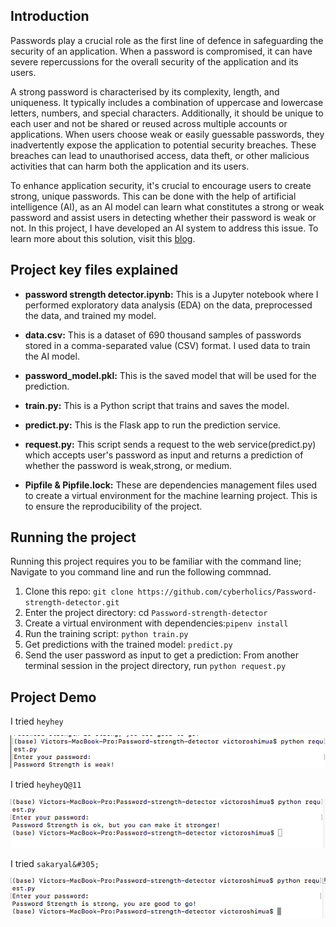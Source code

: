 ## Introduction

Passwords play a crucial role as the first line of defence in safeguarding the security of an application. When a password is compromised, it can have severe repercussions for the overall security of the application and its users.

A strong password is characterised by its complexity, length, and uniqueness. It typically includes a combination of uppercase and lowercase letters, numbers, and special characters. Additionally, it should be unique to each user and not be shared or reused across multiple accounts or applications.
When users choose weak or easily guessable passwords, they inadvertently expose the application to potential security breaches. These breaches can lead to unauthorised access, data theft, or other malicious activities that can harm both the application and its users.

To enhance application security, it's crucial to encourage users to create strong, unique passwords.
This can be done with the help of artificial intelligence (AI), as an AI model can learn what constitutes a strong or weak password and assist users in detecting whether their password is weak or not. In this project, I have developed an AI system to address this issue. To learn more about this solution, visit this [blog](https://dev.to/cyber_holics/password-strength-detector-with-machine-learning-3m5g).

## Project key files explained

- **password strength detector.ipynb:** This is a Jupyter notebook where I performed exploratory data analysis (EDA) on the data, preprocessed the data, and trained my model.
  
- **data.csv:** This is a dataset of 690 thousand samples of passwords stored in a comma-separated value (CSV) format. I used data to train the AI model.

- **password_model.pkl:** This is the saved model that will be used for the prediction.

- **train.py:** This is a Python script that trains and saves the model.

- **predict.py:** This is the Flask app to run the prediction service.

- **request.py:** This script sends a request to the web service(predict.py) which accepts user's password as input and returns a prediction of whether the password is weak,strong, or medium.

- **Pipfile & Pipfile.lock:** These are dependencies management files used to create a virtual environment for the machine learning project. This is to ensure the reproducibility of the project.

## Running the project

Running this project requires you to be familiar with the command line; Navigate to you command line and run the following commnad. 
1) Clone this repo: `git clone https://github.com/cyberholics/Password-strength-detector.git`
2) Enter the project directory: cd `Password-strength-detector`
3) Create a virtual environment with dependencies:`pipenv install`
4) Run the training script: `python train.py` 
5) Get predictions with the trained model: `predict.py`
6) Send the user password as input to get a prediction: From another terminal session in the project directory, run `python request.py`




## Project Demo
I tried  `heyhey`

![Weak password](https://github.com/cyberholics/Password-strength-detector/blob/main/weak%20password.png)

I tried `heyheyQ@11` 

![Medium password](https://github.com/cyberholics/Password-strength-detector/blob/main/meduim%20pass.png)

I tried `sakaryal&#305;` 

![Strong password](https://github.com/cyberholics/Password-strength-detector/blob/main/strong%20password.png)
